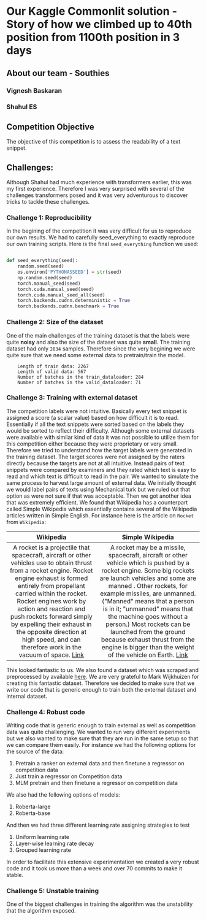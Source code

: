 # Our Kaggle Commonlit solution - Story of how we climbed up to 40th position from 1100th position in 3 days
## About our team - Southies
### Vignesh Baskaran
### Shahul ES

## Competition Objective
The objective of this competition is to assess the readability of a text snippet. 


## Challenges: 
Although Shahul had much experience with transformers earlier, this was my first experience. Therefore I was very surprised with several of the challenges transformers posed and it was very adventurous to discover tricks to tackle these challenges.

### Challenge 1: Reproducibility
In the begining of the competition it was very difficult for us to reproduce our own results. We had to carefully seed_everything to exactly reproduce our own training scripts. Here is the final `seed_everything` function we used:

 
```python

def seed_everything(seed):
    random.seed(seed)
    os.environ['PYTHONASSEED'] = str(seed)
    np.random.seed(seed)
    torch.manual_seed(seed)
    torch.cuda.manual_seed(seed)
    torch.cuda.manual_seed_all(seed)
    torch.backends.cudnn.deterministic = True
    torch.backends.cudnn.benchmark = True

```

### Challenge 2: Size of the dataset
One of the main challenges of the training dataset is that the labels were quite **noisy** and also the size of the dataset was quite **small**. The training dataset had only `2834` samples. Therefore since the very begining we were quite sure that we need some external data to pretrain/train the model. 

```raw
    Length of train data: 2267
    Length of valid data: 567
    Number of batches in the train_dataloader: 284
    Number of batches in the valid_dataloader: 71
```

### Challenge 3: Training with external dataset
The competition labels were not intuitive. Basically every text snippet is assigned a score (a scalar value) based on how difficult it is to read. Essentially if all the text snippets were sorted based on the labels they would be sorted to reflect their difficulty. Although some external datasets were available with similar kind of data it was not possible to utilize them for this competition  either because they were proprietary or very small. Therefore we tried to understand how the target labels were generated in the training dataset. The target scores were not assigned by the raters directly because the targets are not at all intuitive. Instead pairs of text snippets were compared by examiners and they rated which text is easy to read and which text is difficult to read in the pair. We wanted to simulate the same process to harvest large amount of external data. We initially thought we would label pairs of texts using Mechanical turk but we ruled out that option as were not sure if that was acceptable. Then we got another idea that was extremely efficient. We found that Wikipedia has a counterpart called Simple Wikipedia which essentially contains several of the Wikipedia articles written in Simple English. For instance here is the article on `Rocket` from `Wikipedia`:


Wikipedia | Simple Wikipedia
:---------------:|:---------------:
A rocket is a projectile that spacecraft, aircraft or other vehicles use to obtain thrust from a rocket engine. Rocket engine exhaust is formed entirely from propellant carried within the rocket. Rocket engines work by action and reaction and push rockets forward simply by expelling their exhaust in the opposite direction at high speed, and can therefore work in the vacuum of space. [Link](https://wikipedia.org/wiki/Rocket)| A rocket may be a missile, spacecraft, aircraft or other vehicle which is pushed by a rocket engine. Some big rockets are launch vehicles and some are manned . Other rockets, for example missiles, are unmanned. ("Manned" means that a person is in it; "unmanned" means that the machine goes without a person.) Most rockets can be launched from the ground because exhaust thrust from the engine is bigger than the weight of the vehicle on Earth. [Link](https://simple.wikipedia.org/wiki/Rocket)

This looked fantastic to us. We also found a dataset which was scraped and preprocessed by available [here](https://www.kaggle.com/markwijkhuizen/simplenormal-wikipedia-abstracts-v1). We are very grateful to Mark Wijkhuizen for creating this fantastic dataset. Therefore we decided to make sure that we write our code that is generic enough to train both the external dataset and internal dataset. 

### Challenge 4: Robust code
Writing code that is generic enough to train external as well as competition data was quite challenging. We wanted to run very different experiments but we also wanted to make sure that they are run in the same setup so that we can compare them easily. For instance we had the following options for the source of the data:
 1. Pretrain a ranker on external data and then finetune a regressor on competition data
 2. Just train a regressor on Competition data
 3. MLM pretrain and then finetune a regressor on competition data
 
 We also had the following options of models:
 1. Roberta-large
 2. Roberta-base
 
 And then we had three different learning rate assigning strategies to test
 1. Uniform learning rate
 2. Layer-wise learning rate decay
 3. Grouped learning rate
 
 In order to facilitate this extensive experimentation we created a very robust code and it took us more than a week and over 70 commits to make it stable.
 
 ### Challenge 5: Unstable training
 One of the biggest challenges in training the algorithm was the unstability that the algorithm exposed. 
 

